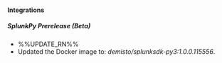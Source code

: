 
#### Integrations

##### SplunkPy Prerelease (Beta)

- %%UPDATE_RN%%
- Updated the Docker image to: *demisto/splunksdk-py3:1.0.0.115556*.
